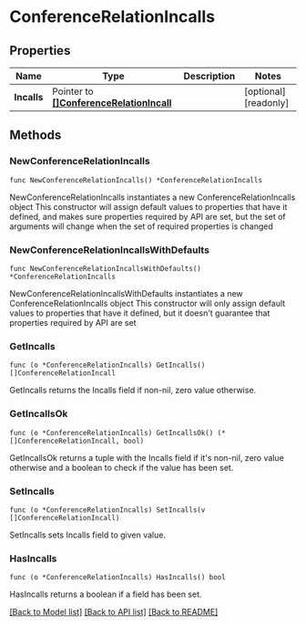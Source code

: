 # ConferenceRelationIncalls

## Properties

Name | Type | Description | Notes
------------ | ------------- | ------------- | -------------
**Incalls** | Pointer to [**[]ConferenceRelationIncall**](ConferenceRelationIncall.md) |  | [optional] [readonly]

## Methods

### NewConferenceRelationIncalls

`func NewConferenceRelationIncalls() *ConferenceRelationIncalls`

NewConferenceRelationIncalls instantiates a new ConferenceRelationIncalls object
This constructor will assign default values to properties that have it defined,
and makes sure properties required by API are set, but the set of arguments
will change when the set of required properties is changed

### NewConferenceRelationIncallsWithDefaults

`func NewConferenceRelationIncallsWithDefaults() *ConferenceRelationIncalls`

NewConferenceRelationIncallsWithDefaults instantiates a new ConferenceRelationIncalls object
This constructor will only assign default values to properties that have it defined,
but it doesn't guarantee that properties required by API are set

### GetIncalls

`func (o *ConferenceRelationIncalls) GetIncalls() []ConferenceRelationIncall`

GetIncalls returns the Incalls field if non-nil, zero value otherwise.

### GetIncallsOk

`func (o *ConferenceRelationIncalls) GetIncallsOk() (*[]ConferenceRelationIncall, bool)`

GetIncallsOk returns a tuple with the Incalls field if it's non-nil, zero value otherwise
and a boolean to check if the value has been set.

### SetIncalls

`func (o *ConferenceRelationIncalls) SetIncalls(v []ConferenceRelationIncall)`

SetIncalls sets Incalls field to given value.

### HasIncalls

`func (o *ConferenceRelationIncalls) HasIncalls() bool`

HasIncalls returns a boolean if a field has been set.

[[Back to Model list]](../README.md#documentation-for-models) [[Back to API list]](../README.md#documentation-for-api-endpoints) [[Back to README]](../README.md)
